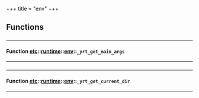 +++
title = "env"
+++
## Functions

### 


_____________________
#### Function [etc](./../../../etc)::[runtime](./../../../etc/runtime)::[env](./../../../etc/runtime/env)::`_yrt_get_main_args`
_____________________
### 


_____________________
#### Function [etc](./../../../etc)::[runtime](./../../../etc/runtime)::[env](./../../../etc/runtime/env)::`_yrt_get_current_dir`
_____________________


